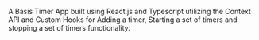 A Basis Timer App built using React.js and Typescript utilizing the Context API and Custom Hooks for Adding a timer, Starting a set of timers and stopping a set of timers functionality.
